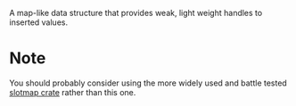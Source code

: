  A map-like data structure that provides weak, light weight handles to inserted values.

 # Note
 You should probably consider using the more widely used and battle tested
 [slotmap crate](https://crates.io/crates/slotmap) rather than this one.

